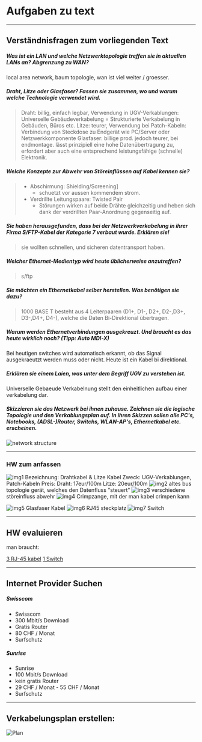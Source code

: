 # Aufgaben zu text


---

## Verständnisfragen zum vorliegenden Text

##### Was ist ein LAN und welche Netzwerktopologie treffen sie in aktuellen LANs an? Abgrenzung zu WAN?
local area network, baum topologie, wan ist viel weiter / groesser.

##### Draht, Litze oder Glasfaser? Fassen sie zusammen, wo und warum welche Technologie verwendet wird.
> Draht: billig, einfach legbar, Verwendung in UGV-Verkablungen: Universelle Gebäudeverkabelung = Strukturierte Verkabelung in Gebäuden, Büros etc.
> Litze: teurer, Verwendung bei Patch-Kabeln: Verbindung von Steckdose zu Endgerät wie PC/Server oder Netzwerkkomponente
> Glasfaser: billige prod. jedoch teurer, bei endmontage. lässt prinzipiell eine hohe Datenübertragung zu, erfordert aber auch eine entsprechend leistungsfähige (schnelle) Elektronik.

##### Welche Konzepte zur Abwehr von Störeinflüssen auf Kabel kennen sie?
> - Abschirmung: Shielding/Screening]
>   - schuetzt vor aussen kommendem strom.
> - Verdrillte Leitungspaare: Twisted Pair
>   - Störungen wirken auf beide Drähte gleichzeitig und heben sich dank der verdrillten Paar-Anordnung gegenseitig auf.


##### Sie haben herausgefunden, dass bei der Netzwerkverkabelung in ihrer Firma S/FTP-Kabel der Kategorie 7 verbaut wurde. Erklären sie!
> sie wollten schnellen, und sicheren datentransport haben.

##### Welcher Ethernet-Medientyp wird heute üblicherweise anzutreffen?
> s/ftp

##### Sie möchten ein Ethernetkabel selber herstellen. Was benötigen sie dazu?
> 1000 BASE T besteht aus 4 Leiterpaaren (D1+, D1-, D2+, D2-,D3+, D3-,D4+, D4-), welche die Daten Bi-Direktional übertragen.

##### Warum werden Ethernetverbindungen ausgekreuzt. Und braucht es das heute wirklich noch? (Tipp: Auto MDI-X)
Bei heutigen switches wird automatisch erkannt, ob das Signal ausgekraeutzt werden muss oder nicht. Heute ist ein Kabel bi direktional.

##### Erklären sie einem Laien, was unter dem Begriff UGV zu verstehen ist.
Universelle Gebaeude Verkabelnung stellt den einheitlichen aufbau einer verkabelung dar.

##### Skizzieren sie das Netzwerk bei ihnen zuhause. Zeichnen sie die logische Topologie und den Verkablungsplan auf. In ihren Skizzen sollen alle PC's, Notebooks, (ADSL-)Router, Switchs, WLAN-AP's, Ethernetkabel etc. erscheinen.
![network structure](./network%20structure.png)


---

### HW zum anfassen

![img1](HW%20zum%20anfassen/1.jpeg)
Bezeichnung: Drahtkabel & Litze Kabel
Zweck: UGV-Verkablungen, Patch-Kabeln
Preis: Draht: 17eur/100m Litze: 20eur/100m
![img2](HW%20zum%20anfassen/2.jpeg)
altes bus topologie gerät, welches den Datenfluss "steuert"
![img3](HW%20zum%20anfassen/3.jpeg)
verschiedene störeinfluss abwehr
![img4](HW%20zum%20anfassen/4.jpeg)
Crimpzange, mit der man kabel crimpen kann 

![img5](HW%20zum%20anfassen/5.jpeg)
Glasfaser Kabel
![img6](HW%20zum%20anfassen/6.jpeg)
RJ45 steckplatz
![img7](HW%20zum%20anfassen/7.jpeg)
Switch

---

## HW evaluieren

man braucht:

[3 RJ-45 kabel](https://www.digitec.ch/de/s1/product/digitec-ethernet-patchkabel-rj45-sftp-kat-6a-2-m-netzwerkkabel-12118160?supplier=406802)
[1 Switch](https://www.fs.com/de/products/129514.html?country=CH&currency=CHF&languages=Deutsch&paid=google_shopping&gclid=EAIaIQobChMI7KLy4Jfm9wIVh7h3Ch1TugvPEAQYBCABEgKfifD_BwE)

---

## Internet Provider Suchen
##### Swisscom
- Swisscom
- 300 Mbit/s Download
- Gratis Router
- 80 CHF / Monat
- Surfschutz

##### Sunrise
- Sunrise
- 100 Mbit/s Download
- kein gratis Router
- 29 CHF / Monat - 55 CHF / Monat
- Surfschutz

---

## Verkabelungsplan erstellen:

![Plan](./Verkabelungsplan.png)
